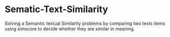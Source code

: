# Sematic-Text-Similarity
Solving a Semantic textual Similarity problems by comparing two texts items using simscore to decide whether they are similar in meaning.
